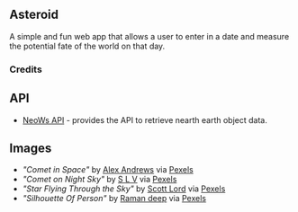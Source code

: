 ## Asteroid
A simple and fun web app that allows a user to enter in a date and measure the potential fate of the world on that day.

### Credits
## API
- [NeoWs API](https://www.neowsapp.com/swagger-ui/index.html) - provides the API to retrieve nearth earth object data.

## Images
- *"Comet in Space"* by [Alex Andrews](https://www.pexels.com/@alex-andrews-271121/) via [Pexels](https://www.pexels.com/)
- *"Comet on Night Sky"* by [S L V](https://www.pexels.com/@slvpro/) via [Pexels](https://www.pexels.com/)
- *"Star Flying Through the Sky"* by [Scott Lord](https://www.pexels.com/@scott-lord-564881271/) via [Pexels](https://www.pexels.com/)
- *"Silhouette Of Person"* by [Raman deep](https://www.pexels.com/@raman-deep-424054/) via [Pexels](https://www.pexels.com/)